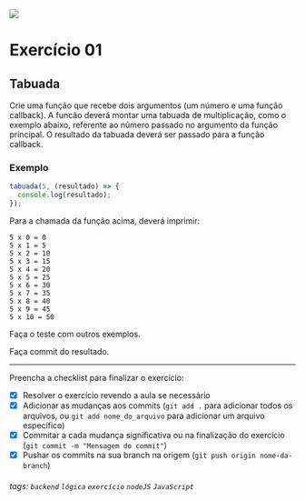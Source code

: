 ![](https://i.imgur.com/xG74tOh.png)

# Exercício 01

## Tabuada

Crie uma função que recebe dois argumentos (um número e uma função callback). A funcão deverá montar uma tabuada de multiplicação, como o exemplo abaixo, referente ao número passado no argumento da função principal. O resultado da tabuada deverá ser passado para a função callback.

### Exemplo

```javascript
tabuada(5, (resultado) => {
  console.log(resultado);
});
```

Para a chamada da função acima, deverá imprimir:

```
5 x 0 = 0
5 x 1 = 5
5 x 2 = 10
5 x 3 = 15
5 x 4 = 20
5 x 5 = 25
5 x 6 = 30
5 x 7 = 35
5 x 8 = 40
5 x 9 = 45
5 x 10 = 50
```

Faça o teste com outros exemplos.

Faça commit do resultado.

---

Preencha a checklist para finalizar o exercício:

- [x] Resolver o exercício revendo a aula se necessário
- [x] Adicionar as mudanças aos commits (`git add .` para adicionar todos os arquivos, ou `git add nome_do_arquivo` para adicionar um arquivo específico)
- [x] Commitar a cada mudança significativa ou na finalização do exercício (`git commit -m "Mensagem do commit"`)
- [x] Pushar os commits na sua branch na origem (`git push origin nome-da-branch`)

###### tags: `backend` `lógica` `exercício` `nodeJS` `JavaScript`
